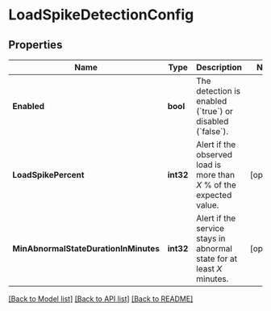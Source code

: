 # LoadSpikeDetectionConfig

## Properties

Name | Type | Description | Notes
------------ | ------------- | ------------- | -------------
**Enabled** | **bool** | The detection is enabled (&#x60;true&#x60;) or disabled (&#x60;false&#x60;). | 
**LoadSpikePercent** | **int32** | Alert if the observed load is more than *X* % of the expected value. | [optional] 
**MinAbnormalStateDurationInMinutes** | **int32** | Alert if the service stays in abnormal state for at least *X* minutes. | [optional] 

[[Back to Model list]](../README.md#documentation-for-models) [[Back to API list]](../README.md#documentation-for-api-endpoints) [[Back to README]](../README.md)


